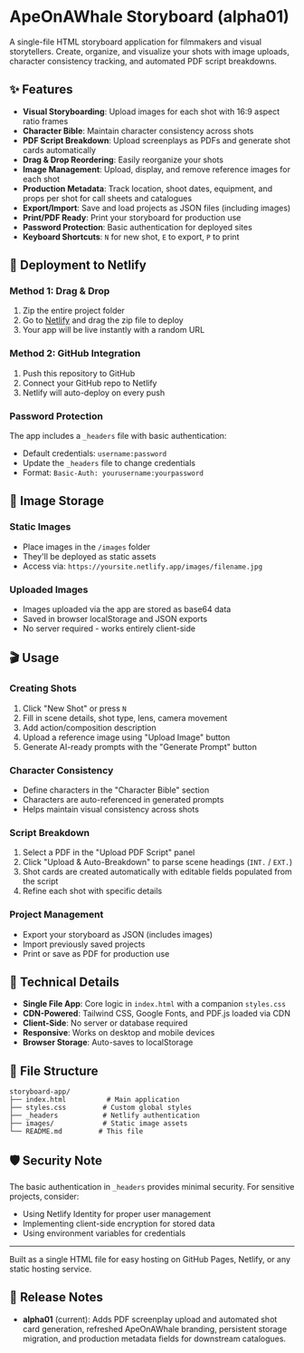 # ApeOnAWhale Storyboard (alpha01)

A single-file HTML storyboard application for filmmakers and visual storytellers. Create, organize, and visualize your shots with image uploads, character consistency tracking, and automated PDF script breakdowns.

## ✨ Features

- **Visual Storyboarding**: Upload images for each shot with 16:9 aspect ratio frames
- **Character Bible**: Maintain character consistency across shots
- **PDF Script Breakdown**: Upload screenplays as PDFs and generate shot cards automatically
- **Drag & Drop Reordering**: Easily reorganize your shots
- **Image Management**: Upload, display, and remove reference images for each shot
- **Production Metadata**: Track location, shoot dates, equipment, and props per shot for call sheets and catalogues
- **Export/Import**: Save and load projects as JSON files (including images)
- **Print/PDF Ready**: Print your storyboard for production use
- **Password Protection**: Basic authentication for deployed sites
- **Keyboard Shortcuts**: `N` for new shot, `E` to export, `P` to print

## 🚀 Deployment to Netlify

### Method 1: Drag & Drop
1. Zip the entire project folder
2. Go to [Netlify](https://www.netlify.com) and drag the zip file to deploy
3. Your app will be live instantly with a random URL

### Method 2: GitHub Integration
1. Push this repository to GitHub
2. Connect your GitHub repo to Netlify
3. Netlify will auto-deploy on every push

### Password Protection
The app includes a `_headers` file with basic authentication:
- Default credentials: `username:password`
- Update the `_headers` file to change credentials
- Format: `Basic-Auth: yourusername:yourpassword`

## 📁 Image Storage

### Static Images
- Place images in the `/images` folder
- They'll be deployed as static assets
- Access via: `https://yoursite.netlify.app/images/filename.jpg`

### Uploaded Images
- Images uploaded via the app are stored as base64 data
- Saved in browser localStorage and JSON exports
- No server required - works entirely client-side

## 🎬 Usage

### Creating Shots
1. Click "New Shot" or press `N`
2. Fill in scene details, shot type, lens, camera movement
3. Add action/composition description
4. Upload a reference image using "Upload Image" button
5. Generate AI-ready prompts with the "Generate Prompt" button

### Character Consistency
- Define characters in the "Character Bible" section
- Characters are auto-referenced in generated prompts
- Helps maintain visual consistency across shots

### Script Breakdown
1. Select a PDF in the "Upload PDF Script" panel
2. Click "Upload & Auto-Breakdown" to parse scene headings (`INT.` / `EXT.`)
3. Shot cards are created automatically with editable fields populated from the script
4. Refine each shot with specific details

### Project Management
- Export your storyboard as JSON (includes images)
- Import previously saved projects
- Print or save as PDF for production use

## 🔧 Technical Details

- **Single File App**: Core logic in `index.html` with a companion `styles.css`
- **CDN-Powered**: Tailwind CSS, Google Fonts, and PDF.js loaded via CDN
- **Client-Side**: No server or database required
- **Responsive**: Works on desktop and mobile devices
- **Browser Storage**: Auto-saves to localStorage

## 📝 File Structure

```
storyboard-app/
├── index.html          # Main application
├── styles.css         # Custom global styles
├── _headers           # Netlify authentication
├── images/            # Static image assets
└── README.md         # This file
```

## 🛡️ Security Note

The basic authentication in `_headers` provides minimal security. For sensitive projects, consider:
- Using Netlify Identity for proper user management
- Implementing client-side encryption for stored data
- Using environment variables for credentials

---

Built as a single HTML file for easy hosting on GitHub Pages, Netlify, or any static hosting service.

## 🧭 Release Notes

- **alpha01** (current): Adds PDF screenplay upload and automated shot card generation, refreshed ApeOnAWhale branding, persistent storage migration, and production metadata fields for downstream catalogues.
